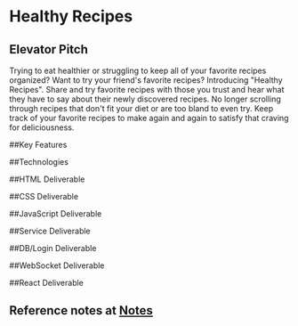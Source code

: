 # Healthy Recipes
## Elevator Pitch
Trying to eat healthier or struggling to keep all of your favorite recipes organized? Want to try your friend's favorite recipes? Introducing "Healthy Recipes". Share and try favorite recipes with those you trust and hear what they have to say about their newly discovered recipes. No longer scrolling through recipes that don't fit your diet or are too bland to even try. Keep track of your favorite recipes to make again and again to satisfy that craving for deliciousness.

##Key Features

##Technologies

##HTML Deliverable

##CSS Deliverable

##JavaScript Deliverable

##Service Deliverable

##DB/Login Deliverable

##WebSocket Deliverable

##React Deliverable

## Reference notes at [Notes](https://github.com/CarterG2099/startup/blob/main/notes.md)
